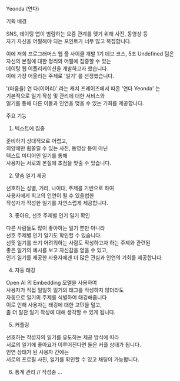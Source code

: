 Yeonda (연다)

기획 배경

SNS, 데이팅 앱이 범람하는 요즘 관계를 맺기 위해 사진, 동영상 등<br>
자기 자신을 어필해야 되는 포인트가 너무 많고 복잡합니다.

이에 저희 프로그래머스 웹 풀 사이클 개발 1기 데브 코스, 5조 Undefined 팀은<br>
자신의 본질에 대한 정리와 어필에 집중할 수 있는<br>
데이팅 웹 어플리케이션을 개발하고자 했습니다.<br>
이에 가장 어울리는 주제로 '일기' 를 선정했습니다.

'(마음을) 연 다(이어리)' 라는 캐치 프레이즈에서 따온 '연다 Yeonda' 는<br>
기본적으로 일기 작성 및 관리에 대한 서비스와<br>
일기를 통해 다른 이들과 인연을 맺을 수 있는 기회를 제공합니다.

주요 기능

1. 텍스트에 집중
   
준비하기 상대적으로 어렵고,<br>
외양에만 휩쓸릴 수 있는 사진, 동영상 등이 아닌<br>
텍스트 미디어인 일기를 통해<br>
사용자는 서로의 본질에 초점을 맞출 수 있습니다.

2. 맞춤 일기 제공

선호하는 성별, 거리, 나이대, 주제를 기반으로 하여<br>
사용자에게 최고의 인연이 될 수 있을법한<br>
작성자가 작성한 일기를 자연스럽게 제공합니다.

3. 좋아요, 선호 주제별 인기 일기 확인

다른 사람들도 많이 좋아하는 일기 뿐만 아니라<br>
선호 주제별 인기 일기도 확인할 수 있습니다.<br>
선뜻 일기를 쓰기 어려워하는 사람도 작성하고자 하는 주제와 관련된<br>
좋은 일기의 예시를 보고 자신감을 얻을 수 있고,<br>
인기 일기를 제공한 사용자에겐 더 많은 관심과 인연의 기회를 제공합니다.

4. 자동 태깅

Open AI 의 Embedding 모델을 사용하여<br>
사용자가 직접 일일히 일기의 태그를 작성하지 않더라도<br>
자동으로 일기의 주제를 식별하여 태깅해줍니다<br>
이로 인해 사용자는 태깅에 대한 고민을 덜고,<br>
좀 더 알찬 일기 작성에 대해 생각할 수 있게 됩니다.

5. 커플링

선호하는 작성자의 일기를 유도하는 제공 방식에 따라<br>
서로의 일기에 좋아요가 이루어진다면 둘은 커플 상태가 됩니다.<br>
인연 상태가 된 사용자 간에는<br>
서로의 프로필 사진, 일기를 확인할 수 있고 채팅이 가능합니다.

6. 통계 관리
// 작성중 ...
